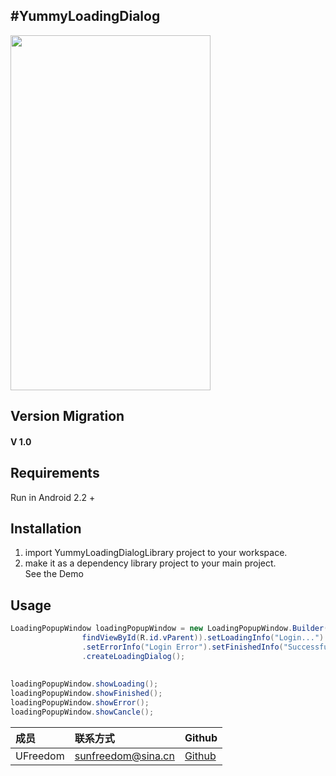 
#YummyLoadingDialog
-------




<img src="https://github.com/UFreedom/YummyLoadingDialog/blob/master/demo.gif" width="320" height="568" />


## Version Migration

#### V 1.0


## Requirements

Run in Android 2.2 +

## Installation

 1. import YummyLoadingDialogLibrary project to your workspace.
 2. make it as a dependency library project to your main project.
<br>See the Demo

## Usage

```java
LoadingPopupWindow loadingPopupWindow = new LoadingPopupWindow.Builder(context,
				findViewById(R.id.vParent)).setLoadingInfo("Login...")
				.setErrorInfo("Login Error").setFinishedInfo("Successful Login")
				.createLoadingDialog();
				
	
loadingPopupWindow.showLoading();
loadingPopupWindow.showFinished();	
loadingPopupWindow.showError();
loadingPopupWindow.showCancle();

```

成员 | 联系方式  | Github
:------|:------|:------
UFreedom  | sunfreedom@sina.cn  | [Github](https://github.com/UFreedom) 





[1]:https://github.com/UFreedom/YummyLoadingDialog/edit/master/README_CN.md
